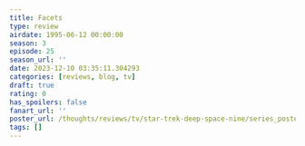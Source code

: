 ```yaml
---
title: Facets
type: review
airdate: 1995-06-12 00:00:00
season: 3
episode: 25
season_url: ''
date: 2023-12-10 03:35:11.304293
categories: [reviews, blog, tv]
draft: true
rating: 0
has_spoilers: false
fanart_url: ''
poster_url: /thoughts/reviews/tv/star-trek-deep-space-nine/series_poster.jpg
tags: []
---
```


